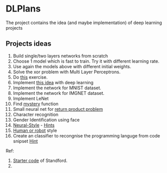 # DLPlans
The project contains the idea (and maybe implementation) of deep learning projects

## Projects ideas

1. Build single/two layers networks from scratch
2. Choose 1 model which is fast to train. Try it with different learning rate. 
3. Use again the models above with different initial weights. 
4. Solve the xor problem with Multi Layer Perceptrons.
5. Do [this](http://ufldl.stanford.edu/tutorial/supervised/ExerciseSupervisedNeuralNetwork/) exercise.
5. Implement [this idea](http://crockpotveggies.com/2015/02/09/automating-tinder-with-eigenfaces.html) with deep learning
6. Implement the network for MNIST dataset. 
8. Implement the network for IMGNET dataset.
8. Implement LeNet
8. Find [mystery](https://www.kaggle.com/c/mysteryfunction) function
8. Small neural net for [return product problem](https://www.kaggle.com/c/bads-assignment-ws1718/data)
7. Character recognition
100. Gender Identification using face
101. [Neural-Style](https://arxiv.org/abs/1508.06576) - [Hints](http://pytorch.org/tutorials/advanced/neural_style_tutorial.html#introduction)
102. [Human or robot](https://www.kaggle.com/c/facebook-recruiting-iv-human-or-bot/data) style 
103. Create an classifier to recongnise the programming languge from code snipset [Hint](http://php-nlp-tools.com/blog/category/programming-language-detection/)

Ref:
1. [Starter code](https://github.com/amaas/stanford_dl_ex) of Standford.
2. 
